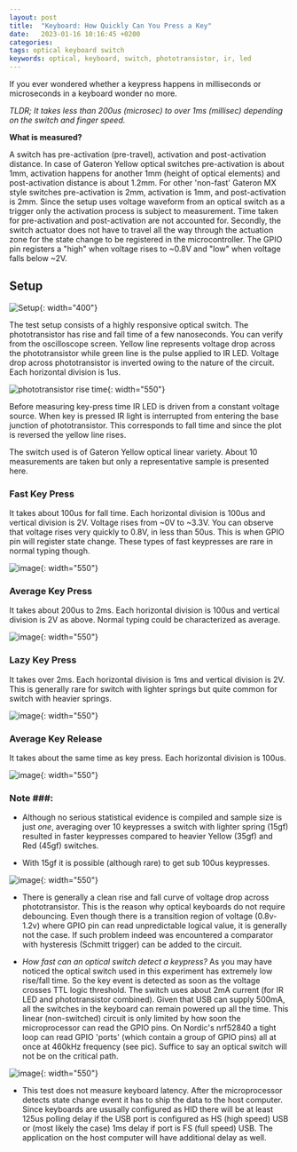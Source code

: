 ```yaml
---
layout: post
title:  "Keyboard: How Quickly Can You Press a Key"
date:   2023-01-16 10:16:45 +0200
categories:
tags: optical keyboard switch 
keywords: optical, keyboard, switch, phototransistor, ir, led
---
```


If you ever wondered whether a keypress happens in milliseconds or microseconds
in a keyboard wonder no more.

_TLDR; It takes less than 200us (microsec) to over 1ms (millisec) depending on
the switch and finger speed._

**What is measured?**

A switch has pre-activation (pre-travel), activation and post-activation
distance. In case of Gateron Yellow optical switches pre-activation is about
1mm, activation happens for another 1mm (height of optical elements) and
post-activation distance is about 1.2mm. For other 'non-fast' Gateron MX style
switches pre-activation is 2mm, activation is 1mm, and post-activation is 2mm.
Since the setup uses voltage waveform from an optical switch as a trigger only
the activation process is subject to measurement. Time taken for pre-activation
and post-activation are not accounted for. Secondly, the switch actuator does
not have to travel all the way through the actuation zone for the state change
to be registered in the microcontroller. The GPIO pin registers a "high" when
voltage rises to ~0.8V and "low" when voltage falls below ~2V.

## Setup

![Setup](/assets/tsetup1.jpeg){: width="400"}

The test setup consists of a highly responsive optical switch. The
phototransistor has rise and fall time of a few nanoseconds. You can verify from
the oscilloscope screen. Yellow line represents voltage drop across the
phototransistor while green line is the pulse applied to IR LED. Voltage drop
across phototransistor is inverted owing to the nature of the circuit. Each
horizontal division is 1us.

![phototransistor rise time](/assets/fastsw1.png){: width="550"}

Before measuring key-press time IR LED is driven from a constant voltage source.
When key is pressed IR light is interrupted from entering the base junction of
phototransistor. This corresponds to fall time and since the plot is reversed
the yellow line rises.

The switch used is of Gateron Yellow optical linear variety. About 10
measurements are taken but only a representative sample is presented here.

### Fast Key Press

It takes about 100us for fall time. Each horizontal division is 100us and
vertical division is 2V. Voltage rises from ~0V to ~3.3V. You can observe that
voltage rises very quickly to 0.8V, in less than 50us. This is when GPIO pin
will register state change. These types of fast keypresses are rare in normal
typing though.

![image](/assets/fastkp.png){: width="550"}

### Average Key Press

It takes about 200us to 2ms. Each horizontal division is 100us and vertical
division is 2V as above. Normal typing could be characterized as average.

![image](/assets/avkp.png){: width="550"}

### Lazy Key Press

It takes over 2ms. Each horizontal division is 1ms and vertical division is 2V.
This is generally rare for switch with lighter springs but quite common for
switch with heavier springs.

![image](/assets/lazykp.png){: width="550"}

### Average Key Release

It takes about the same time as key press. Each horizontal division is 100us.

![image](/assets/avkr.png){: width="550"}

### Note ###:

- Although no serious statistical evidence is compiled and sample size is just
  _one_, averaging over 10 keypresses a switch with lighter spring (15gf)
  resulted in faster keypresses compared to heavier Yellow (35gf) and Red (45gf)
  switches.

- With 15gf it is possible (although rare) to get sub 100us keypresses.

![image](/assets/superfastkp.png){: width="550"}

- There is generally a clean rise and fall curve of voltage drop across
  phototransistor. This is the reason why optical keyboards do not require
  debouncing. Even though there is a transition region of voltage (0.8v-1.2v)
  where GPIO pin can read unpredictable logical value, it is generally not the
  case. If such problem indeed was encountered a comparator with hysteresis
  (Schmitt trigger) can be added to the circuit.

- _How fast can an optical switch detect a keypress?_ As you may have noticed
  the optical switch used in this experiment has extremely low rise/fall time.
  So the key event is detected as soon as the voltage crosses TTL logic
  threshold. The switch uses about 2mA current (for IR LED and phototransistor
  combined). Given that USB can supply 500mA, all the switches in the keyboard
  can remain powered up all the time. This linear (non-switched) circuit is only
  limited by how soon the microprocessor can read the GPIO pins. On Nordic's
  nrf52840 a tight loop can read GPIO 'ports' (which contain a group of GPIO pins)
  all at once at 460kHz frequency (see pic). Suffice to say an optical switch
  will not be on the critical path.

![image](/assets/mindelay.png){: width="550"}

- This test does not measure keyboard latency. After the microprocessor detects
  state change event it has to ship the data to the host computer. Since
  keyboards are ususally configured as HID there will be at least 125us polling
  delay if the USB port is configured as HS (high speed) USB or (most likely the
  case) 1ms delay if port is FS (full speed) USB. The application on the host
  computer will have additional delay as well.
